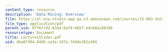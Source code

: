 ```yaml
---
content_type: resource
description: 'Data Mining: Overview'
file: https://ol-ocw-studio-app-qa.s3.amazonaws.com/courses/15-062-data-mining-spring-2003/dba0f39404dbce3e147a7d4de381a384_Lecture1Slides.pdf
file_type: application/pdf
parent_uid: 07f6fc92-83da-6af9-685f-e4cb0ac80346
resourcetype: Document
title: Lecture1Slides.pdf
uid: dba0f394-04db-ce3e-147a-7d4de381a384
---
```

